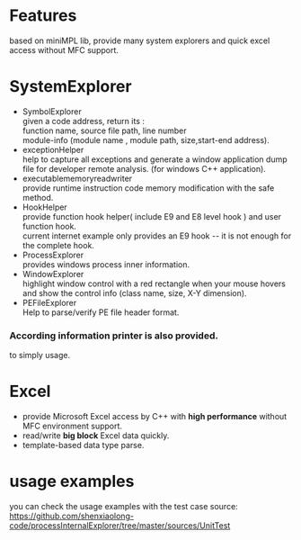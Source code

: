 # Features
based on miniMPL lib,  provide many system explorers and quick excel access without MFC support.

# SystemExplorer
- SymbolExplorer  
  given a code address, return its :  
  function name, source file path, line number  
  module-info (module name , module path, size,start-end address).
- exceptionHelper  
  help to capture all exceptions and generate a window application dump file for developer remote analysis. (for windows C++ application).
- executablememoryreadwriter  
  provide runtime instruction code memory modification with the safe method.
- HookHelper  
  provide function hook helper( include E9 and E8 level hook ) and user function hook.  
  current internet example only provides an E9 hook  -- it is not enough for the complete hook.  
- ProcessExplorer  
  provides windows process inner information.  
- WindowExplorer  
  highlight window control with a red rectangle when your mouse hovers and show the control info (class name, size, X-Y dimension).
- PEFileExplorer  
  Help to parse/verify PE file header format.  
### According information printer is also provided.  
  to simply usage.

# Excel
- provide Microsoft Excel access by C++ with **high performance** without MFC environment support.
- read/write **big block** Excel data quickly.
- template-based data type parse.  

# usage examples  
  you can check the usage examples with the test case source:  
  https://github.com/shenxiaolong-code/processInternalExplorer/tree/master/sources/UnitTest
